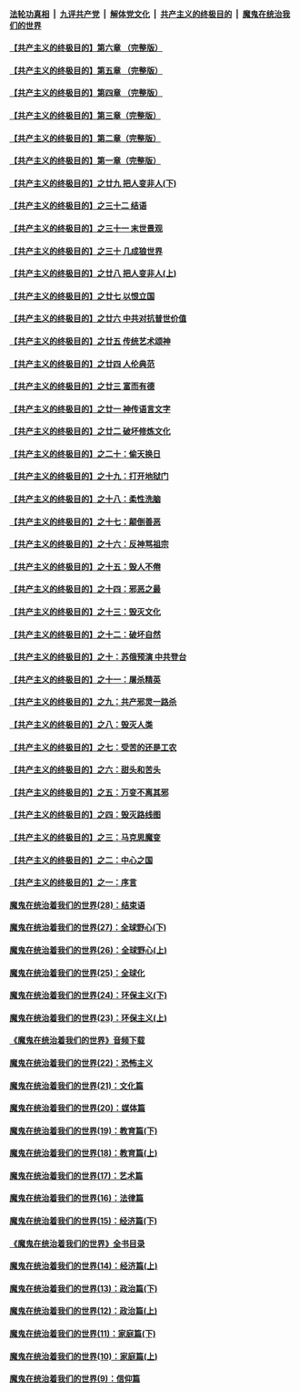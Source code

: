 

####  [法轮功真相](../../../../basic/blob/master/README.md?t=04271731) &nbsp;|&nbsp; [九评共产党](../../../../9ping.md/blob/master/README.md?t=04271731) &nbsp;|&nbsp; [解体党文化](../../../../jtdwh.md/blob/master/README.md?t=04271731)  &nbsp;|&nbsp; [共产主义的终极目的](../../../../gczydzjmd.md/blob/master/README.md?t=04271731) &nbsp;|&nbsp; [魔鬼在统治我们的世界](../../../../mgztzwmdsj.md/blob/master/README.md?t=04271731) 

#### [【共产主义的终极目的】第六章 （完整版）](../pages/nsc422/n11428913.md?t=04271731) 

#### [【共产主义的终极目的】第五章 （完整版）](../pages/nsc422/n11428912.md?t=04271731) 

#### [【共产主义的终极目的】第四章 （完整版）](../pages/nsc422/n11428907.md?t=04271731) 

#### [【共产主义的终极目的】第三章（完整版）](../pages/nsc422/n11428848.md?t=04271731) 

#### [【共产主义的终极目的】第二章（完整版）](../pages/nsc422/n11428831.md?t=04271731) 

#### [【共产主义的终极目的】第一章（完整版）](../pages/nsc422/n11417651.md?t=04271731) 

#### [【共产主义的终极目的】之廿九 把人变非人(下)](../pages/nsc422/n11344140.md?t=04271731) 

#### [【共产主义的终极目的】之三十二 结语](../pages/nsc422/n11360535.md?t=04271731) 

#### [【共产主义的终极目的】之三十一 末世景观](../pages/nsc422/n11351129.md?t=04271731) 

#### [【共产主义的终极目的】之三十 几成狼世界](../pages/nsc422/n11348280.md?t=04271731) 

#### [【共产主义的终极目的】之廿八 把人变非人(上)](../pages/nsc422/n11340492.md?t=04271731) 

#### [【共产主义的终极目的】之廿七 以恨立国](../pages/nsc422/n11336944.md?t=04271731) 

#### [【共产主义的终极目的】之廿六 中共对抗普世价值](../pages/nsc422/n11324785.md?t=04271731) 

#### [【共产主义的终极目的】之廿五 传统艺术颂神](../pages/nsc422/n11296396.md?t=04271731) 

#### [【共产主义的终极目的】之廿四 人伦典范](../pages/nsc422/n11296397.md?t=04271731) 

#### [【共产主义的终极目的】之廿三 富而有德](../pages/nsc422/n11283598.md?t=04271731) 

#### [【共产主义的终极目的】之廿一 神传语言文字](../pages/nsc422/n11263265.md?t=04271731) 

#### [【共产主义的终极目的】之廿二 破坏修炼文化](../pages/nsc422/n11245728.md?t=04271731) 

#### [【共产主义的终极目的】之二十：偷天换日](../pages/nsc422/n11238846.md?t=04271731) 

#### [【共产主义的终极目的】之十九：打开地狱门](../pages/nsc422/n11206376.md?t=04271731) 

#### [【共产主义的终极目的】之十八：柔性洗脑](../pages/nsc422/n11199994.md?t=04271731) 

#### [【共产主义的终极目的】之十七：颠倒善恶](../pages/nsc422/n11179782.md?t=04271731) 

#### [【共产主义的终极目的】之十六：反神骂祖宗](../pages/nsc422/n11166798.md?t=04271731) 

#### [【共产主义的终极目的】之十五：毁人不倦](../pages/nsc422/n11166792.md?t=04271731) 

#### [【共产主义的终极目的】之十四：邪恶之最](../pages/nsc422/n11150249.md?t=04271731) 

#### [【共产主义的终极目的】之十三：毁灭文化](../pages/nsc422/n11135227.md?t=04271731) 

#### [【共产主义的终极目的】之十二：破坏自然](../pages/nsc422/n11135214.md?t=04271731) 

#### [【共产主义的终极目的】之十：苏俄预演 中共登台](../pages/nsc422/n11118424.md?t=04271731) 

#### [【共产主义的终极目的】之十一：屠杀精英](../pages/nsc422/n11118442.md?t=04271731) 

#### [【共产主义的终极目的】之九：共产邪灵一路杀](../pages/nsc422/n11114139.md?t=04271731) 

#### [【共产主义的终极目的】之八：毁灭人类](../pages/nsc422/n11108503.md?t=04271731) 

#### [【共产主义的终极目的】之七：受苦的还是工农](../pages/nsc422/n11101809.md?t=04271731) 

#### [【共产主义的终极目的】之六：甜头和苦头](../pages/nsc422/n11096971.md?t=04271731) 

#### [【共产主义的终极目的】之五：万变不离其邪](../pages/nsc422/n11091285.md?t=04271731) 

#### [【共产主义的终极目的】之四：毁灭路线图](../pages/nsc422/n11086284.md?t=04271731) 

#### [【共产主义的终极目的】之三：马克思魔变](../pages/nsc422/n11061941.md?t=04271731) 

#### [【共产主义的终极目的】之二：中心之国](../pages/nsc422/n11047728.md?t=04271731) 

#### [【共产主义的终极目的】之一：序言](../pages/nsc422/n11086077.md?t=04271731) 

#### [魔鬼在统治着我们的世界(28)：结束语](../pages/nsc422/n10936246.md?t=04271731) 

#### [魔鬼在统治着我们的世界(27)：全球野心(下)](../pages/nsc422/n10928319.md?t=04271731) 

#### [魔鬼在统治着我们的世界(26)：全球野心(上)](../pages/nsc422/n10900318.md?t=04271731) 

#### [魔鬼在统治着我们的世界(25)：全球化](../pages/nsc422/n10788205.md?t=04271731) 

#### [魔鬼在统治着我们的世界(24)：环保主义(下)](../pages/nsc422/n10695307.md?t=04271731) 

#### [魔鬼在统治着我们的世界(23)：环保主义(上)](../pages/nsc422/n10688613.md?t=04271731) 

#### [《魔鬼在统治着我们的世界》音频下载](../pages/nsc422/n10635553.md?t=04271731) 

#### [魔鬼在统治着我们的世界(22)：恐怖主义](../pages/nsc422/n10614727.md?t=04271731) 

#### [魔鬼在统治着我们的世界(21)：文化篇](../pages/nsc422/n10597706.md?t=04271731) 

#### [魔鬼在统治着我们的世界(20)：媒体篇](../pages/nsc422/n10586579.md?t=04271731) 

#### [魔鬼在统治着我们的世界(19)：教育篇(下)](../pages/nsc422/n10564808.md?t=04271731) 

#### [魔鬼在统治着我们的世界(18)：教育篇(上)](../pages/nsc422/n10526970.md?t=04271731) 

#### [魔鬼在统治着我们的世界(17)：艺术篇](../pages/nsc422/n10499093.md?t=04271731) 

#### [魔鬼在统治着我们的世界(16)：法律篇](../pages/nsc422/n10485969.md?t=04271731) 

#### [魔鬼在统治着我们的世界(15)：经济篇(下)](../pages/nsc422/n10469975.md?t=04271731) 

#### [《魔鬼在统治着我们的世界》全书目录](../pages/nsc422/n10464261.md?t=04271731) 

#### [魔鬼在统治着我们的世界(14)：经济篇(上)](../pages/nsc422/n10457370.md?t=04271731) 

#### [魔鬼在统治着我们的世界(13)：政治篇(下)](../pages/nsc422/n10448270.md?t=04271731) 

#### [魔鬼在统治着我们的世界(12)：政治篇(上)](../pages/nsc422/n10444576.md?t=04271731) 

#### [魔鬼在统治着我们的世界(11)：家庭篇(下)](../pages/nsc422/n10440961.md?t=04271731) 

#### [魔鬼在统治着我们的世界(10)：家庭篇(上)](../pages/nsc422/n10435448.md?t=04271731) 

#### [魔鬼在统治着我们的世界(9)：信仰篇](../pages/nsc422/n10432159.md?t=04271731) 

